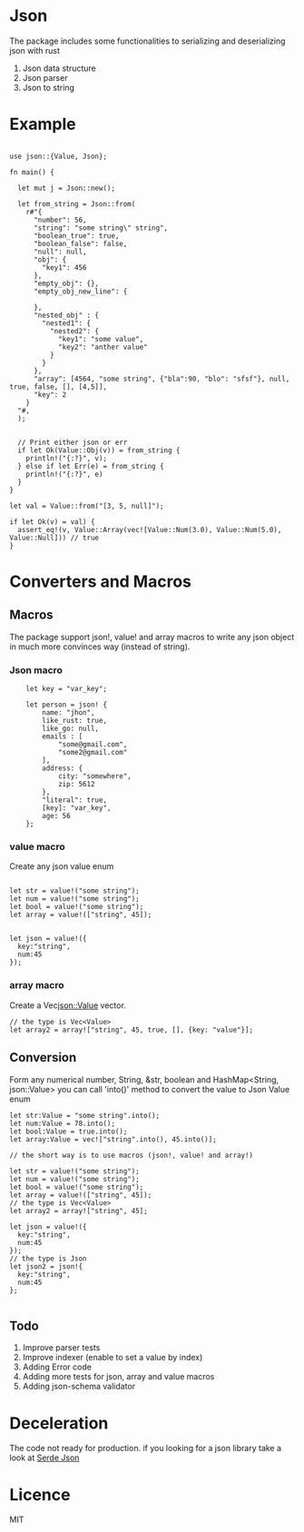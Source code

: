 # Json

The package includes some functionalities to  serializing and deserializing json with rust

1. Json data structure
2. Json parser
3. Json to string

# Example
```

use json::{Value, Json};

fn main() {

  let mut j = Json::new();

  let from_string = Json::from(
    r#"{
      "number": 56,
      "string": "some string\" string",
      "boolean_true": true,
      "boolean_false": false,
      "null": null,
      "obj": {
        "key1": 456
      },
      "empty_obj": {},
      "empty_obj_new_line": {

      },
      "nested_obj" : {
        "nested1": {
          "nested2": {
            "key1": "some value",
            "key2": "anther value"
          }
        }
      },
      "array": [4564, "some string", {"bla":90, "blo": "sfsf"}, null, true, false, [], [4,5]],
      "key": 2
    }
  "#,
  );


  // Print either json or err
  if let Ok(Value::Obj(v)) = from_string {
    println!("{:?}", v);
  } else if let Err(e) = from_string {
    println!("{:?}", e)
  }
}
```

```
let val = Value::from("[3, 5, null]");

if let Ok(v) = val) {
  assert_eq!(v, Value::Array(vec![Value::Num(3.0), Value::Num(5.0), Value::Null])) // true
}
```





# Converters and Macros
## Macros
The package support json!, value! and array macros to write any json object in much more convinces way (instead of string). 

### Json macro
```
    let key = "var_key";

    let person = json! {
        name: "jhon",
        like_rust: true,
        like_go: null,
        emails : [
            "some@gmail.com",
            "some2@gmail.com"
        ],
        address: {
            city: "somewhere",
            zip: 5612
        },
        "literal": true,
        [key]: "var_key",
        age: 56
    };
```

### value macro
Create any json value enum
```

let str = value!("some string");
let num = value!("some string");
let bool = value!("some string");
let array = value!(["string", 45]);


let json = value!({
  key:"string", 
  num:45
});

```

### array macro
Create a Vec<json::Value> vector.
```
// the type is Vec<Value>
let array2 = array!["string", 45, true, [], {key: "value"}];
```
## Conversion
Form any numerical number, String, &str, boolean and HashMap<String, json::Value> you can call 'into()' method to convert the value to Json Value enum

```
let str:Value = "some string".into();
let num:Value = 78.into();
let bool:Value = true.into();
let array:Value = vec!["string".into(), 45.into()];

// the short way is to use macros (json!, value! and array!)

let str = value!("some string");
let num = value!("some string");
let bool = value!("some string");
let array = value!(["string", 45]);
// the type is Vec<Value>
let array2 = array!["string", 45];

let json = value!({
  key:"string", 
  num:45
});
// the type is Json
let json2 = json!{
  key:"string", 
  num:45
};


```


## Todo

1. Improve parser tests
2. Improve indexer (enable to set a value by index)
3. Adding Error code
4. Adding more tests for json, array and value macros
5. Adding json-schema validator

# Deceleration
The code not ready for production. if you looking for a json library take a look at [Serde Json](https://github.com/serde-rs/json)

# Licence
MIT
